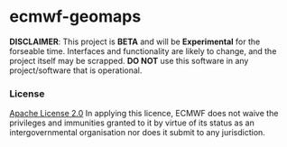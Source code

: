 # ecmwf-geomaps

**DISCLAIMER**:
This project is **BETA** and will be **Experimental** for the forseable time.
Interfaces and functionality are likely to change, and the project itself may be scrapped.
**DO NOT** use this software in any project/software that is operational.

### License
[Apache License 2.0](LICENSE) In applying this licence, ECMWF does not waive the privileges and immunities
granted to it by virtue of its status as an intergovernmental organisation nor does it submit to any jurisdiction.
